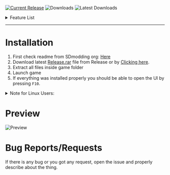 [![Current Release](https://img.shields.io/github/v/release/sneakyevil/SleepingDogs-RenderTweaker?label=Current%20Release&color=red&id=0)](https://github.com/sneakyevil/SleepingDogs-RenderTweaker/releases/latest/download/Release.rar)
![Downloads](https://img.shields.io/github/downloads/sneakyevil/SleepingDogs-RenderTweaker/total?label=Total%20Downloads&color=red&id=0)
![Latest Downloads](https://img.shields.io/github/downloads/sneakyevil/SleepingDogs-RenderTweaker/latest/total?color=red&label=Latest%20Downloads&id=0)

<details>
  <summary>Feature List</summary>
  
  - Camera:
    - FOV
  - Game:
    - Highlight:
      - Attacking Character (Combat)
  - Renderer:
    - Ambient Occlusion (AO)
    - Anti Alias (AA)
    - Depth Of Field (DOF)
    - HDR Bloom
    - Planar Reflections
    - Sky Irradiance Volumes
  - Shadows:
    - Allow Spots
    - Split (0, 1, 2)
    - Bias
  - Hud:
    - Health Meter
    - Minimap
    - Face Meter
    - Weapon Ammo
    - Popup:
      - Region Indicator
      - Social Award
    - Overlay:
      - Objective Indicator
  - UI:
    - Text:
      - Global Scale Factor
    - Subtitles:
      - Enable
      - Scale Factor
</details>

---

# Installation
1. First check readme from SDmodding org: [Here](https://github.com/SDmodding/.github/blob/main/profile/README.md)
2. Download latest [Release.rar](https://github.com/sneakyevil/SleepingDogs-RenderTweaker/releases/latest) file from Release or by [Clicking here](https://github.com/sneakyevil/SleepingDogs-RenderTweaker/releases/latest/download/Release.rar).
3. Extract all files inside game folder
5. Launch game
6. If everything was installed properly you should be able to open the UI by pressing `F10`.
<details>
  <summary>Note for Linux Users:</summary>
  
  - You need to use launch option for game: `WINEDLLOVERRIDES="dinput8=n,b" %command%` this will make sure the dinput8.dll is used from game directory instead native dll provided by wine/proton.
  - This is needed because dinput8.dll is asi loader that allows it to load this modification!
</details>

# Preview
![Preview](https://i.imgur.com/WBLEbY5.png)

# Bug Reports/Requests
If there is any bug or you got any request, open the issue and properly describe about the thing.
